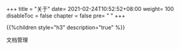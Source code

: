 +++
title = "关于"
date= 2021-02-24T10:52:52+08:00
weight= 100
disableToc = false
chapter = false
pre= "<i class='fas fa-info-circle'></i> "
+++

{{%children style="h3" description="true" %}}

文档管理
